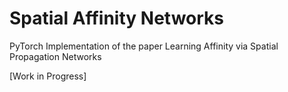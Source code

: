# Spatial Affinity Networks
PyTorch Implementation of the paper Learning Affinity via Spatial Propagation Networks

[Work in Progress]


